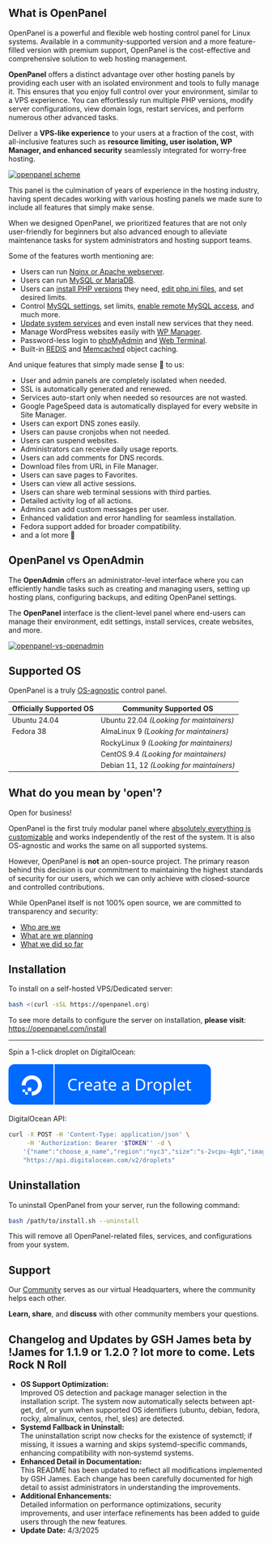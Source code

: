 ## What is OpenPanel

OpenPanel is a powerful and flexible web hosting control panel for Linux systems. Available in a community-supported version and a more feature-filled version with premium support, OpenPanel is the cost-effective and comprehensive solution to web hosting management.

**OpenPanel** offers a distinct advantage over other hosting panels by providing each user with an isolated environment and tools to fully manage it. This ensures that you enjoy full control over your environment, similar to a VPS experience. You can effortlessly run multiple PHP versions, modify server configurations, view domain logs, restart services, and perform numerous other advanced tasks.

Deliver a **VPS-like experience** to your users at a fraction of the cost, with all-inclusive features such as **resource limiting, user isolation, WP Manager, and enhanced security** seamlessly integrated for worry-free hosting.

[![openpanel scheme](/website/static/img/admin/openpanel_scheme.png)](https://openpanel.com/docs/panel/intro/)

This panel is the culmination of years of experience in the hosting industry, having spent decades working with various hosting panels we made sure to include all features that simply make sense.

When we designed OpenPanel, we prioritized features that are not only user-friendly for beginners but also advanced enough to alleviate maintenance tasks for system administrators and hosting support teams.

Some of the features worth mentioning are:

- Users can run [Nginx or Apache webserver](https://openpanel.com/docs/admin/plans/hosting_plans/#list-hosting-plans).
- Users can run [MySQL or MariaDB](https://openpanel.com/docs/articles/docker/how-to-set-mysql-mariadb-per-user-in-openpanel/).
- Users can [install PHP versions](https://openpanel.com/docs/panel/advanced/server_settings#install-php-version) they need, [edit php.ini files](https://openpanel.com/docs/panel/advanced/server_settings#phpini-editor), and set desired limits.
- Control [MySQL settings](https://openpanel.com/docs/panel/advanced/server_settings#mysql-settings), set limits, [enable remote MySQL access](https://openpanel.com/docs/panel/databases/remote), and much more.
- [Update system services](https://openpanel.com/docs/panel/advanced/server_settings#service-status) and even install new services that they need.
- Manage WordPress websites easily with [WP Manager](https://openpanel.com/docs/panel/applications/wordpress).
- Password-less login to [phpMyAdmin](https://openpanel.com/docs/panel/databases/phpmyadmin) and [Web Terminal](https://openpanel.com/docs/panel/advanced/terminal).
- Built-in [REDIS](https://openpanel.com/docs/panel/caching/Redis) and [Memcached](https://openpanel.com/docs/panel/caching/Memcached) object caching.

And unique features that simply made sense 💁 to us:
- User and admin panels are completely isolated when needed.
- SSL is automatically generated and renewed.
- Services auto-start only when needed so resources are not wasted.
- Google PageSpeed data is automatically displayed for every website in Site Manager.
- Users can export DNS zones easily.
- Users can pause cronjobs when not needed.
- Users can suspend websites.
- Administrators can receive daily usage reports.
- Users can add comments for DNS records.
- Download files from URL in File Manager.
- Users can save pages to Favorites.
- Users can view all active sessions.
- Users can share web terminal sessions with third parties.
- Detailed activity log of all actions.
- Admins can add custom messages per user.
- Enhanced validation and error handling for seamless installation.
- Fedora support added for broader compatibility.
- and a lot more 🙌

## OpenPanel vs OpenAdmin

The **OpenAdmin** offers an administrator-level interface where you can efficiently handle tasks such as creating and managing users, setting up hosting plans, configuring backups, and editing OpenPanel settings.

The **OpenPanel** interface is the client-level panel where end-users can manage their environment, edit settings, install services, create websites, and more.

[![openpanel-vs-openadmin](/website/static/img/admin/openpanel_vs_openadmin.svg)](https://openpanel.com/docs/admin/intro/)

## Supported OS

OpenPanel is a truly [OS-agnostic](https://www.techtarget.com/whatis/definition/agnostic) control panel.

| **Officially Supported OS** | **Community Supported OS**                                   |
|-----------------------------|---------------------------------------------------------------|
| Ubuntu 24.04                | Ubuntu 22.04 *(Looking for maintainers)*                     |
| Fedora 38                   | AlmaLinux 9 *(Looking for maintainers)*                      |
|                             | RockyLinux 9 *(Looking for maintainers)*                     |
|                             | CentOS 9.4 *(Looking for maintainers)*                       |
|                             | Debian 11, 12 *(Looking for maintainers)*                    |

## What do you mean by 'open'?

Open for business!

OpenPanel is the first truly modular panel where [absolutely everything is customizable](https://openpanel.com/docs/articles/dev-experience/customizing-openpanel-user-interface/) and works independently of the rest of the system. It is also OS-agnostic and works the same on all supported systems.

However, OpenPanel is **not** an open-source project. The primary reason behind this decision is our commitment to maintaining the highest standards of security for our users, which we can only achieve with closed-source and controlled contributions.

While OpenPanel itself is not 100% open source, we are committed to transparency and security:

- [Who are we](https://openpanel.com/about)
- [What are we planning](https://openpanel.com/roadmap)
- [What we did so far](https://openpanel.com/docs/changelog/intro/)

## Installation

To install on a self-hosted VPS/Dedicated server: 

```bash
bash <(curl -sSL https://openpanel.org)
```

To see more details to configure the server on installation, **please visit**: https://openpanel.com/install 

----

Spin a 1-click droplet on DigitalOcean: 

[![droplet](/website/static/img/do-btn-blue.svg)](https://marketplace.digitalocean.com/apps/openpanel?refcode=6498bfc47cd6&action=deploy)


DigitalOcean API:
```bash
curl -X POST -H 'Content-Type: application/json' \
     -H 'Authorization: Bearer '$TOKEN'' -d \
    '{"name":"choose_a_name","region":"nyc3","size":"s-2vcpu-4gb","image":"openpanel"}' \
    "https://api.digitalocean.com/v2/droplets"
```

## Uninstallation

To uninstall OpenPanel from your server, run the following command:

```bash
bash /path/to/install.sh --uninstall
```

This will remove all OpenPanel-related files, services, and configurations from your system.

## Support

Our [Community](https://community.openpanel.com/) serves as our virtual Headquarters, where the community helps each other.

**Learn, share**, and **discuss** with other community members your questions.

## Changelog and Updates by GSH James       beta by !James for 1.1.9 or 1.2.0 ? lot more to come. Lets Rock N Roll  
- **OS Support Optimization:**  
  Improved OS detection and package manager selection in the installation script. The system now automatically selects between apt-get, dnf, or yum when supported OS identifiers (ubuntu, debian, fedora, rocky, almalinux, centos, rhel, sles) are detected.
- **Systemd Fallback in Uninstall:**  
  The uninstallation script now checks for the existence of systemctl; if missing, it issues a warning and skips systemd-specific commands, enhancing compatibility with non‑systemd systems.
- **Enhanced Detail in Documentation:**  
  This README has been updated to reflect all modifications implemented by GSH James. Each change has been carefully documented for high detail to assist administrators in understanding the improvements.
- **Additional Enhancements:**  
  Detailed information on performance optimizations, security improvements, and user interface refinements has been added to guide users through the new features.
- **Update Date:** 4/3/2025